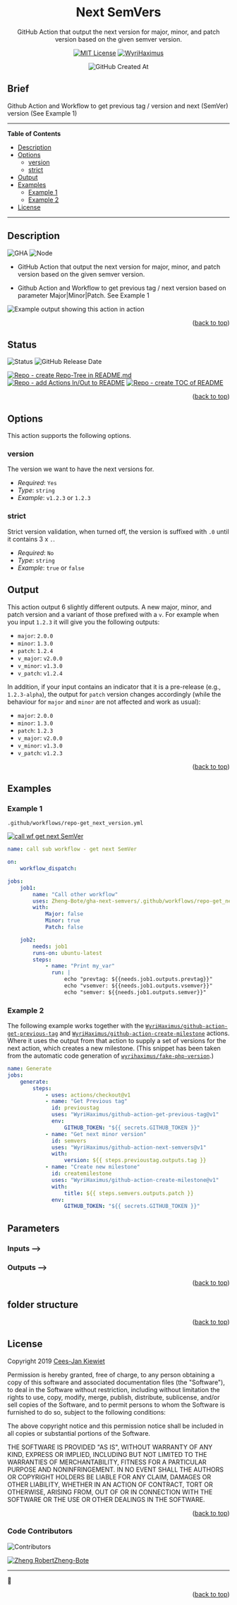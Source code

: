 <div id="top" align="center">

<h1>Next SemVers</h1>

<p>GitHub Action that output the next version for major, minor, and patch version based on the given semver version.</p>

[![MIT License](https://img.shields.io/badge/License-MIT-green.svg)](https://choosealicense.com/licenses/mit/)
[![WyriHaximus](https://img.shields.io/badge/fork_from-WyriHaximus-black?logo=github)](https://github.com/WyriHaximus/github-action-next-semvers)

![GitHub Created At](https://img.shields.io/github/created-at/Zheng-Bote/repo-template)

</div>

## Brief

Github Action and Workflow to get previous tag / version and next (SemVer) version (See Example 1)

<hr>

<!-- START doctoc generated TOC please keep comment here to allow auto update -->
<!-- DON'T EDIT THIS SECTION, INSTEAD RE-RUN doctoc TO UPDATE -->

**Table of Contents**

-   [Description](#description)
-   [Options](#options)
    -   [version](#version)
    -   [strict](#strict)
-   [Output](#output)
-   [Examples](#examples)
    -   [Example 1](#example-1)
    -   [Example 2](#example-2)
-   [License](#license)

<!-- END doctoc generated TOC please keep comment here to allow auto update -->

<hr>

## Description

![GHA](https://img.shields.io/badge/Github-Action-black?logo=githubactions)
![Node](https://img.shields.io/badge/Node-20-blue?logo=tsnode)

-   GitHub Action that output the next version for major, minor, and patch version based on the given semver version.

-   Github Action and Workflow to get previous tag / next version based on parameter Major|Minor|Patch. See Example 1

![Example output showing this action in action](images/output.png)

<p align="right">(<a href="#top">back to top</a>)</p>

## Status

![Status](https://img.shields.io/badge/Status-works-green)
![GitHub Release Date](https://img.shields.io/github/release-date/Zheng-Bote/gha-next-semvers)

[![Repo - create Repo-Tree in README.md](https://github.com/Zheng-Bote/gha-next-semvers/actions/workflows/repo-create_tree_readme.yml/badge.svg)](https://github.com/Zheng-Bote/gha-next-semvers/actions/workflows/repo-create_tree_readme.yml)
[![Repo - add Actions In/Out to README](https://github.com/Zheng-Bote/gha-next-semvers/actions/workflows/repo-actions_docu.yml/badge.svg)](https://github.com/Zheng-Bote/gha-next-semvers/actions/workflows/repo-actions_docu.yml)
[![Repo - create TOC of README](https://github.com/Zheng-Bote/gha-next-semvers/actions/workflows/repo-create_doctoc.yml/badge.svg)](https://github.com/Zheng-Bote/gha-next-semvers/actions/workflows/repo-create_doctoc.yml)

<p align="right">(<a href="#top">back to top</a>)</p>

## Options

This action supports the following options.

### version

The version we want to have the next versions for.

-   _Required_: `Yes`
-   _Type_: `string`
-   _Example_: `v1.2.3` or `1.2.3`

### strict

Strict version validation, when turned off, the version is suffixed with `.0` until it contains 3 x `.`.

-   _Required_: `No`
-   _Type_: `string`
-   _Example_: `true` or `false`

## Output

This action output 6 slightly different outputs. A new major, minor, and patch version and a variant of those prefixed
with a `v`. For example when you input `1.2.3` it will give you the following outputs:

-   `major`: `2.0.0`
-   `minor`: `1.3.0`
-   `patch`: `1.2.4`
-   `v_major`: `v2.0.0`
-   `v_minor`: `v1.3.0`
-   `v_patch`: `v1.2.4`

In addition, if your input contains an indicator that it is a pre-release (e.g., `1.2.3-alpha`), the output for `patch` version changes accordingly (while the behaviour for `major` and `minor` are not affected and work as usual):

-   `major`: `2.0.0`
-   `minor`: `1.3.0`
-   `patch`: `1.2.3`
-   `v_major`: `v2.0.0`
-   `v_minor`: `v1.3.0`
-   `v_patch`: `v1.2.3`

<p align="right">(<a href="#top">back to top</a>)</p>

## Examples

### Example 1

```Shell
.github/workflows/repo-get_next_version.yml
```

[![call wf get next SemVer](https://github.com/Zheng-Bote/gha-next-semvers/actions/workflows/repo_call_repo-get_next_version.yml/badge.svg)](https://github.com/Zheng-Bote/gha-next-semvers/actions/workflows/repo_call_repo-get_next_version.yml)

```yaml
name: call sub workflow - get next SemVer

on:
    workflow_dispatch:

jobs:
    job1:
        name: "Call other workflow"
        uses: Zheng-Bote/gha-next-semvers/.github/workflows/repo-get_next_version.yml@master
        with:
            Major: false
            Minor: true
            Patch: false

    job2:
        needs: job1
        runs-on: ubuntu-latest
        steps:
            - name: "Print my_var"
              run: |
                  echo "prevtag: ${{needs.job1.outputs.prevtag}}"
                  echo "vsemver: ${{needs.job1.outputs.vsemver}}"
                  echo "semver: ${{needs.job1.outputs.semver}}"
```

### Example 2

The following example works together with the [`WyriHaximus/github-action-get-previous-tag`](https://github.com/marketplace/actions/get-latest-tag)
and [`WyriHaximus/github-action-create-milestone`](https://github.com/marketplace/actions/create-milestone) actions.
Where it uses the output from that action to supply a set of versions for the next action, which creates a new
milestone. (This snippet has been taken from the automatic code generation of [`wyrihaximus/fake-php-version`](https://github.com/wyrihaximus/php-fake-php-version/).)

```yaml
name: Generate
jobs:
    generate:
        steps:
            - uses: actions/checkout@v1
            - name: "Get Previous tag"
              id: previoustag
              uses: "WyriHaximus/github-action-get-previous-tag@v1"
              env:
                  GITHUB_TOKEN: "${{ secrets.GITHUB_TOKEN }}"
            - name: "Get next minor version"
              id: semvers
              uses: "WyriHaximus/github-action-next-semvers@v1"
              with:
                  version: ${{ steps.previoustag.outputs.tag }}
            - name: "Create new milestone"
              id: createmilestone
              uses: "WyriHaximus/github-action-create-milestone@v1"
              with:
                  title: ${{ steps.semvers.outputs.patch }}
              env:
                  GITHUB_TOKEN: "${{ secrets.GITHUB_TOKEN }}"
```

## Parameters

<!-- only for actions repo -->

### Inputs -->

### Outputs -->

<p align="right">(<a href="#top">back to top</a>)</p>

## folder structure

<!-- readme-tree start -->

<!-- readme-tree end -->

<p align="right">(<a href="#top">back to top</a>)</p>

## License

Copyright 2019 [Cees-Jan Kiewiet](http://wyrihaximus.net/)

Permission is hereby granted, free of charge, to any person
obtaining a copy of this software and associated documentation
files (the "Software"), to deal in the Software without
restriction, including without limitation the rights to use,
copy, modify, merge, publish, distribute, sublicense, and/or sell
copies of the Software, and to permit persons to whom the
Software is furnished to do so, subject to the following
conditions:

The above copyright notice and this permission notice shall be
included in all copies or substantial portions of the Software.

THE SOFTWARE IS PROVIDED "AS IS", WITHOUT WARRANTY OF ANY KIND,
EXPRESS OR IMPLIED, INCLUDING BUT NOT LIMITED TO THE WARRANTIES
OF MERCHANTABILITY, FITNESS FOR A PARTICULAR PURPOSE AND
NONINFRINGEMENT. IN NO EVENT SHALL THE AUTHORS OR COPYRIGHT
HOLDERS BE LIABLE FOR ANY CLAIM, DAMAGES OR OTHER LIABILITY,
WHETHER IN AN ACTION OF CONTRACT, TORT OR OTHERWISE, ARISING
FROM, OUT OF OR IN CONNECTION WITH THE SOFTWARE OR THE USE OR
OTHER DEALINGS IN THE SOFTWARE.

<p align="right">(<a href="#top">back to top</a>)</p>

### Code Contributors

![Contributors](https://img.shields.io/github/contributors/Zheng-Bote/gha-next-semvers?color=dark-green)

[![Zheng Robert](https://img.shields.io/badge/Github-Zheng_Robert-black?logo=github)](https://www.github.com/Zheng-Bote)[Zheng-Bote](https://www.github.com/Zheng-Bote)

<hr>

:vulcan_salute:

<p align="right">(<a href="#top">back to top</a>)</p>
